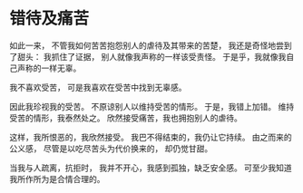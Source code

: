 # 错待及痛苦

如此一来，
不管我如何苦苦抱怨别人的虐待及其带来的苦楚，
我还是奇怪地尝到了甜头：
我抓住了证据，
别人就像我声称的一样该受责怪。
于是乎，我就像我自己声称的一样无辜。

我不喜欢受苦，
可是我喜欢在受苦中找到无辜感。

因此我珍视我的受苦。
不原谅别人以维持受苦的情形。
于是，我错上加错。
维持受苦的情形，我泰然处之。
欣然接受痛苦，我也拥抱别人的虐待。

这样，我所恨恶的，我欣然接受。
我巴不得结束的，我仍让它持续。
由之而来的公义感，
尽管是以吃尽苦头为代价换来的，
却仍觉甘甜。

当我与人疏离，抗拒时，
我并不开心，我感到孤独，缺乏安全感。
可至少我知道我所作所为是合情合理的。